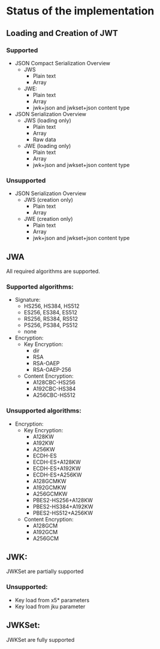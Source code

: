 # Status of the implementation

## Loading and Creation of JWT

### Supported

* JSON Compact Serialization Overview
    * JWS
        * Plain text
        * Array
    * JWE:
        * Plain text
        * Array
        * jwk+json and jwkset+json content type
* JSON Serialization Overview
    * JWS (loading only)
        * Plain text
        * Array
        * Raw data
    * JWE (loading only)
        * Plain text
        * Array
        * jwk+json and jwkset+json content type

### Unsupported

* JSON Serialization Overview
    * JWS (creation only)
        * Plain text
        * Array
    * JWE (creation only)
        * Plain text
        * Array
        * jwk+json and jwkset+json content type

## JWA

All required algorithms are supported.

### Supported algorithms:

* Signature:
    * HS256, HS384, HS512
    * ES256, ES384, ES512
    * RS256, RS384, RS512
    * PS256, PS384, PS512
    * none
* Encryption:
    * Key Encryption:
        * dir
        * RSA
        * RSA-OAEP
        * RSA-OAEP-256
    * Content Encryption:
        * A128CBC-HS256
        * A192CBC-HS384
        * A256CBC-HS512

### Unsupported algorithms:

* Encryption:
    * Key Encryption:
        * A128KW
        * A192KW
        * A256KW
        * ECDH-ES
        * ECDH-ES+A128KW
        * ECDH-ES+A192KW
        * ECDH-ES+A256KW
        * A128GCMKW
        * A192GCMKW
        * A256GCMKW
        * PBES2-HS256+A128KW
        * PBES2-HS384+A192KW
        * PBES2-HS512+A256KW
    * Content Encryption:
        * A128GCM
        * A192GCM
        * A256GCM

## JWK:

JWKSet are partially supported

### Unsupported:

* Key load from x5* parameters
* Key load from jku parameter

## JWKSet:

JWKSet are fully supported
